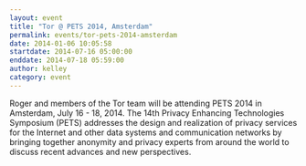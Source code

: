 ```yaml
---
layout: event
title: "Tor @ PETS 2014, Amsterdam"
permalink: events/tor-pets-2014-amsterdam
date: 2014-01-06 10:05:58
startdate: 2014-07-16 05:00:00
enddate: 2014-07-18 05:59:00
author: kelley
category: event
---
```


Roger and members of the Tor team will be attending PETS 2014 in Amsterdam, July 16 - 18, 2014. The 14th Privacy Enhancing Technologies Symposium (PETS) addresses the design and realization of privacy services for the Internet and other data systems and communication networks by bringing together anonymity and privacy experts from around the world to discuss recent advances and new perspectives.
